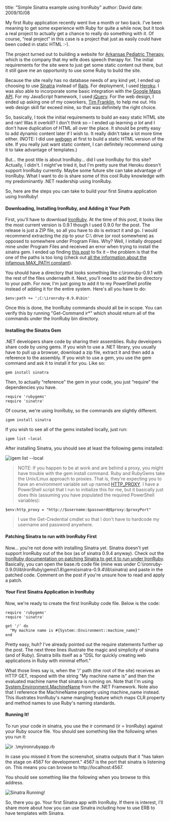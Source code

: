 
title: "Simple Sinatra example using IronRuby"
author: David
date: 2009/10/08

My first Ruby application recently went live a month or two back. I've been meaning to get some experience with Ruby for quite a while now, but it took a real project to actually get a chance to really do something with it. Of course, “real project” in this case is a project that just as easily could have been coded in static HTML :-).

The project turned out to building a website for [Arkansas Pediatric Therapy](http://www.arpediatrictherapy.com/), which is the company that my wife does speech therapy for. The initial requirements for the site were to just get some static content out there, but it still gave me an opportunity to use some Ruby to build the site.

Because the site really has no database needs of any kind yet, I ended up choosing to use [Sinatra](http://www.sinatrarb.com/) instead of [Rails](http://rubyonrails.org/). For deployment, I used [Heroku](http://heroku.com/). I was also able to incorporate some basic integration with the [Google Maps API](http://code.google.com/apis/maps/). For my JavaScript framework, I used [jQuery](http://jquery.com/). For the web design, I ended up asking one of my coworkers, [Tim Franklin](http://www.pureux.com/), to help me out. His web design skill far exceed mine, so that was definitely the right choice.

So, basically, I took the initial requirements to build an easy static HTML site and ran! Was it overkill? I don't think so – I ended up learning *a lot* and I don't have duplication of HTML all over the place. It should be pretty easy to add dynamic content later if I wish to. It really didn't take a lot more time either. (NOTE: I did use [webgen](http://webgen.rubyforge.org/) at first to build a static HTML version of the site. If you really just want static content, I can definitely recommend using it to take advantage of templates.)

But... the post title is about IronRuby... did I use IronRuby for this site? Actually, I didn't. I might've tried it, but I'm pretty sure that Heroku doesn't support IronRuby currently. Maybe some future site can take advantage of IronRuby. What I want to do is share some of this cool Ruby knowledge with my predominantly .NET readership using IronRuby. 

So, here are the steps you can take to build your first Sinatra application using IronRuby!

#### Downloading, Installing IronRuby, and Adding it Your Path

First, you'll have to download [IronRuby](http://www.ironruby.net/). At the time of this post, it looks like the most current version is 0.9.1 though I used 0.9.0 for the post. The release is just a ZIP file, so all you have to do is extract it and go. I would recommend extracting the zip to your C:\ drive (or root somewhere) as opposed to somewhere under Program Files. Why? Well, I initially dropped mine under Program Files and received an error when trying to install the sinatra gem. I ended up finding [this post](http://unplugged.giggio.net/unplugged/category/IronRuby.aspx) to fix it – the problem is that the one of the paths is too long (check out [all the information about the infamous MAX_PATH constant](http://www.google.com/search?q=max_path)).

You should have a directory that looks something like c:\ironruby-0.9.1 with the rest of the files underneath it. Next, you'll need to add the bin directory to your path. For now, I'm just going to add it to my PowerShell profile instead of adding it for the entire system. Here's all you have to do:

    $env:path += ';C:\ironruby-0.9.0\bin'

Once this is done, the IronRuby commands should all be in scope. You can verify this by running "Get-Command ir\*" which should return all of the commands under the IronRuby bin directory.

#### Installing the Sinatra Gem

.NET developers share code by sharing their assemblies. Ruby developers share code by using gems. If you wish to use a .NET library, you usually have to pull up a browser, download a zip file, extract it and then add a reference to the assembly. If you wish to use a gem, you use the gem command and ask it to install it for you. Like so:

    gem install sinatra

Then, to actually “reference” the gem in your code, you just “require” the dependencies you have.

    require 'rubygems'
    require 'sinatra'

Of course, we're using IronRuby, so the commands are slightly different. 

    igem install sinatra

If you wish to see all of the gems installed locally, just run: 

    igem list –local

After installing Sinatra, you should see at least the following gems installed: 

![igem list --local](http://www.mohundro.com/blog/content/binary/WindowsLiveWriter/SimpleSinatraexampleusingIronRuby_8831/image_6.png)

> NOTE: If you happen to be at work and are behind a proxy, you might have trouble with the gem install command. Ruby and RubyGems take the Unix/Linux approach to proxies. That is, they're expecting you to have an environment variable set up named [HTTP_PROXY](http://www.google.com/search?q=http_proxy+environment+variable). I have a PowerShell script that I run to initialize this for me, but it basically just does this (assuming you have populated the required PowerShell variables): 

    $env:http_proxy = "http://$username:$password@$proxy:$proxyPort"

> I use the Get-Credential cmdlet so that I don't have to hardcode my username and password anywhere.

#### Patching Sinatra to run with IronRuby First

Now... you're not done with installing Sinatra yet. Sinatra doesn't yet support IronRuby out of the box (as of sinatra 0.9.4 anyway). Check out the [IronRuby documentation on patching Sinatra to get it to run under IronRuby](http://www.ironruby.net/Documentation/Real_Ruby_Applications/Sinatra). Basically, you can open the base.rb code file (mine was under C:\ironruby-0.9.0\lib\IronRuby\gems\1.8\gems\sinatra-0.9.4\lib\sinatra) and paste in the patched code. Comment on the post if you're unsure how to read and apply a patch.

#### Your First Sinatra Application in IronRuby

Now, we're ready to create the first IronRuby code file. Below is the code: 

    require 'rubygems'
    require 'sinatra' 

    get '/' do
      "My machine name is #{System::Environment::machine_name}"
    end

Pretty easy, huh? I've already pointed out the require statements further up the post. The next three lines illustrate the magic and simplicity of sinatra (and of Ruby). Sinatra bills itself as a "DSL for quickly creating web applications in Ruby with minimal effort."

What those lines say is, when the '/' path (the root of the site) receives an HTTP GET, respond with the string "My machine name is" and then the evaluated machine name that sinatra is running on. Note that I'm using [System.Environment.MachineName](http://msdn.microsoft.com/en-us/library/system.environment.machinename.aspx) from the .NET Framework. Note also that I reference the MachineName property using machine_name instead. This illustrates IronRuby's name mangling feature which maps CLR property and method names to use Ruby's naming standards.

#### Running It!

To run your code in sinatra, you use the ir command (ir = IronRuby) against your Ruby source file. You should see something like the following when you run it:

![ir .\myironrubyapp.rb](http://www.mohundro.com/blog/content/binary/WindowsLiveWriter/SimpleSinatraexampleusingIronRuby_8831/image_5.png)

In case you missed it from the screenshot, sinatra outputs that it "has taken the stage on 4567 for development." 4567 is the port that sinatra is listening on. This means you can browse to http://localhost:4567.

You should see something like the following when you browse to this address.

![Sinatra Running!](http://www.mohundro.com/blog/content/binary/WindowsLiveWriter/SimpleSinatraexampleusingIronRuby_8831/image_9.png)

So, there you go. Your first Sinatra app with IronRuby. If there is interest, I'll share more about how you can use Sinatra including how to use ERB to have templates with Sinatra.
